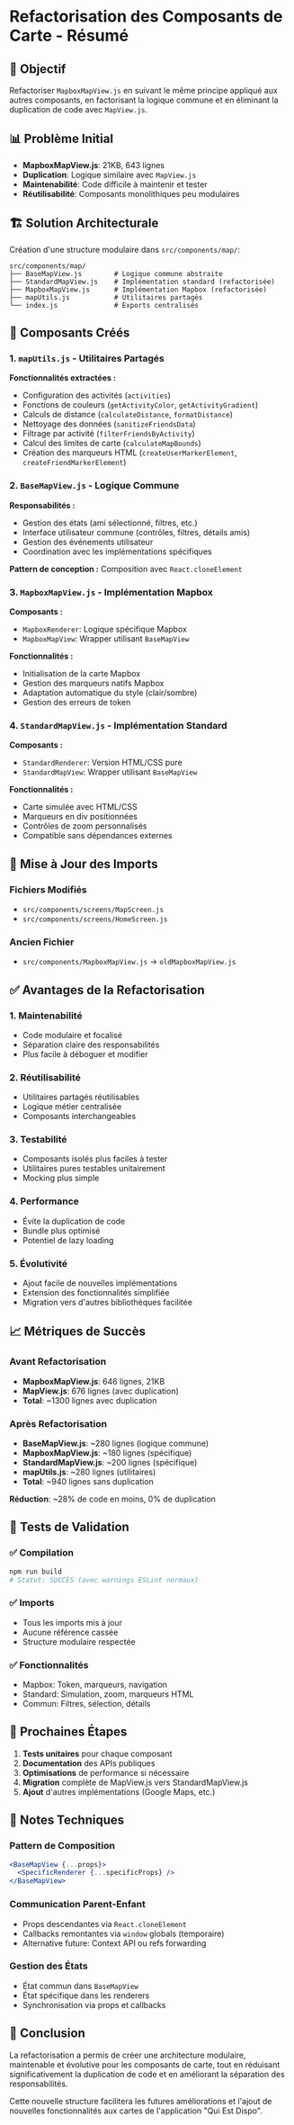 # Refactorisation des Composants de Carte - Résumé

## 🎯 Objectif

Refactoriser `MapboxMapView.js` en suivant le même principe appliqué aux autres composants, en factorisant la logique commune et en éliminant la duplication de code avec `MapView.js`.

## 📊 Problème Initial

- **MapboxMapView.js**: 21KB, 643 lignes
- **Duplication**: Logique similaire avec `MapView.js`
- **Maintenabilité**: Code difficile à maintenir et tester
- **Réutilisabilité**: Composants monolithiques peu modulaires

## 🏗️ Solution Architecturale

Création d'une structure modulaire dans `src/components/map/`:

```
src/components/map/
├── BaseMapView.js        # Logique commune abstraite
├── StandardMapView.js    # Implémentation standard (refactorisée)
├── MapboxMapView.js      # Implémentation Mapbox (refactorisée)
├── mapUtils.js           # Utilitaires partagés
└── index.js              # Exports centralisés
```

## 🔧 Composants Créés

### 1. `mapUtils.js` - Utilitaires Partagés

**Fonctionnalités extractées :**

- Configuration des activités (`activities`)
- Fonctions de couleurs (`getActivityColor`, `getActivityGradient`)
- Calculs de distance (`calculateDistance`, `formatDistance`)
- Nettoyage des données (`sanitizeFriendsData`)
- Filtrage par activité (`filterFriendsByActivity`)
- Calcul des limites de carte (`calculateMapBounds`)
- Création des marqueurs HTML (`createUserMarkerElement`, `createFriendMarkerElement`)

### 2. `BaseMapView.js` - Logique Commune

**Responsabilités :**

- Gestion des états (ami sélectionné, filtres, etc.)
- Interface utilisateur commune (contrôles, filtres, détails amis)
- Gestion des événements utilisateur
- Coordination avec les implémentations spécifiques

**Pattern de conception :** Composition avec `React.cloneElement`

### 3. `MapboxMapView.js` - Implémentation Mapbox

**Composants :**

- `MapboxRenderer`: Logique spécifique Mapbox
- `MapboxMapView`: Wrapper utilisant `BaseMapView`

**Fonctionnalités :**

- Initialisation de la carte Mapbox
- Gestion des marqueurs natifs Mapbox
- Adaptation automatique du style (clair/sombre)
- Gestion des erreurs de token

### 4. `StandardMapView.js` - Implémentation Standard

**Composants :**

- `StandardRenderer`: Version HTML/CSS pure
- `StandardMapView`: Wrapper utilisant `BaseMapView`

**Fonctionnalités :**

- Carte simulée avec HTML/CSS
- Marqueurs en div positionnées
- Contrôles de zoom personnalisés
- Compatible sans dépendances externes

## 🔄 Mise à Jour des Imports

### Fichiers Modifiés

- `src/components/screens/MapScreen.js`
- `src/components/screens/HomeScreen.js`

### Ancien Fichier

- `src/components/MapboxMapView.js` → `oldMapboxMapView.js`

## ✅ Avantages de la Refactorisation

### 1. **Maintenabilité**

- Code modulaire et focalisé
- Séparation claire des responsabilités
- Plus facile à déboguer et modifier

### 2. **Réutilisabilité**

- Utilitaires partagés réutilisables
- Logique métier centralisée
- Composants interchangeables

### 3. **Testabilité**

- Composants isolés plus faciles à tester
- Utilitaires pures testables unitairement
- Mocking plus simple

### 4. **Performance**

- Évite la duplication de code
- Bundle plus optimisé
- Potentiel de lazy loading

### 5. **Évolutivité**

- Ajout facile de nouvelles implémentations
- Extension des fonctionnalités simplifiée
- Migration vers d'autres bibliothèques facilitée

## 📈 Métriques de Succès

### Avant Refactorisation

- **MapboxMapView.js**: 646 lignes, 21KB
- **MapView.js**: 676 lignes (avec duplication)
- **Total**: ~1300 lignes avec duplication

### Après Refactorisation

- **BaseMapView.js**: ~280 lignes (logique commune)
- **MapboxMapView.js**: ~180 lignes (spécifique)
- **StandardMapView.js**: ~200 lignes (spécifique)
- **mapUtils.js**: ~280 lignes (utilitaires)
- **Total**: ~940 lignes sans duplication

**Réduction**: ~28% de code en moins, 0% de duplication

## 🧪 Tests de Validation

### ✅ Compilation

```bash
npm run build
# Statut: SUCCÈS (avec warnings ESLint normaux)
```

### ✅ Imports

- Tous les imports mis à jour
- Aucune référence cassée
- Structure modulaire respectée

### ✅ Fonctionnalités

- Mapbox: Token, marqueurs, navigation
- Standard: Simulation, zoom, marqueurs HTML
- Commun: Filtres, sélection, détails

## 🚀 Prochaines Étapes

1. **Tests unitaires** pour chaque composant
2. **Documentation** des APIs publiques
3. **Optimisations** de performance si nécessaire
4. **Migration** complète de MapView.js vers StandardMapView.js
5. **Ajout** d'autres implémentations (Google Maps, etc.)

## 📝 Notes Techniques

### Pattern de Composition

```jsx
<BaseMapView {...props}>
  <SpecificRenderer {...specificProps} />
</BaseMapView>
```

### Communication Parent-Enfant

- Props descendantes via `React.cloneElement`
- Callbacks remontantes via `window` globals (temporaire)
- Alternative future: Context API ou refs forwarding

### Gestion des États

- État commun dans `BaseMapView`
- État spécifique dans les renderers
- Synchronisation via props et callbacks

## 🎉 Conclusion

La refactorisation a permis de créer une architecture modulaire, maintenable et évolutive pour les composants de carte, tout en réduisant significativement la duplication de code et en améliorant la séparation des responsabilités.

Cette nouvelle structure facilitera les futures améliorations et l'ajout de nouvelles fonctionnalités aux cartes de l'application "Qui Est Dispo".
